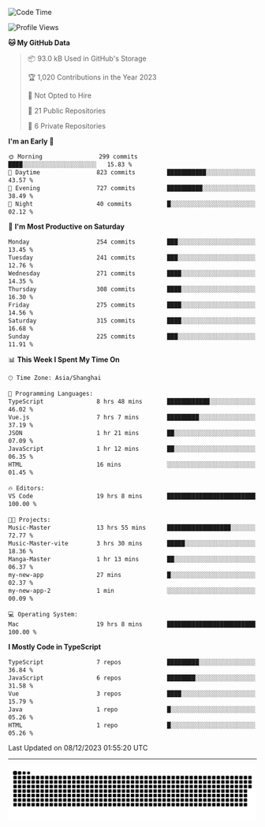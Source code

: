 <!--
<picture>
  <source
    srcset="https://github-readme-stats.vercel.app/api?username=kevinxft&show_icons=true&theme=dark"
    media="(prefers-color-scheme: dark)"
  />
  <source
    srcset="https://github-readme-stats.vercel.app/api?username=kevinxft&show_icons=true"
    media="(prefers-color-scheme: light), (prefers-color-scheme: no-preference)"
  />
  <img src="https://github-readme-stats.vercel.app/api?username=kevinxft&show_icons=true" />
</picture>
-->

<!--START_SECTION:waka-->
![Code Time](http://img.shields.io/badge/Code%20Time-1%2C367%20hrs%2028%20mins-blue)

![Profile Views](http://img.shields.io/badge/Profile%20Views-0-blue)

**🐱 My GitHub Data** 

> 📦 93.0 kB Used in GitHub's Storage 
 > 
> 🏆 1,020 Contributions in the Year 2023
 > 
> 🚫 Not Opted to Hire
 > 
> 📜 21 Public Repositories 
 > 
> 🔑 6 Private Repositories 
 > 
**I'm an Early 🐤** 

```text
🌞 Morning                299 commits         ████░░░░░░░░░░░░░░░░░░░░░   15.83 % 
🌆 Daytime                823 commits         ███████████░░░░░░░░░░░░░░   43.57 % 
🌃 Evening                727 commits         ██████████░░░░░░░░░░░░░░░   38.49 % 
🌙 Night                  40 commits          █░░░░░░░░░░░░░░░░░░░░░░░░   02.12 % 
```
📅 **I'm Most Productive on Saturday** 

```text
Monday                   254 commits         ███░░░░░░░░░░░░░░░░░░░░░░   13.45 % 
Tuesday                  241 commits         ███░░░░░░░░░░░░░░░░░░░░░░   12.76 % 
Wednesday                271 commits         ████░░░░░░░░░░░░░░░░░░░░░   14.35 % 
Thursday                 308 commits         ████░░░░░░░░░░░░░░░░░░░░░   16.30 % 
Friday                   275 commits         ████░░░░░░░░░░░░░░░░░░░░░   14.56 % 
Saturday                 315 commits         ████░░░░░░░░░░░░░░░░░░░░░   16.68 % 
Sunday                   225 commits         ███░░░░░░░░░░░░░░░░░░░░░░   11.91 % 
```


📊 **This Week I Spent My Time On** 

```text
🕑︎ Time Zone: Asia/Shanghai

💬 Programming Languages: 
TypeScript               8 hrs 48 mins       ████████████░░░░░░░░░░░░░   46.02 % 
Vue.js                   7 hrs 7 mins        █████████░░░░░░░░░░░░░░░░   37.19 % 
JSON                     1 hr 21 mins        ██░░░░░░░░░░░░░░░░░░░░░░░   07.09 % 
JavaScript               1 hr 12 mins        ██░░░░░░░░░░░░░░░░░░░░░░░   06.35 % 
HTML                     16 mins             ░░░░░░░░░░░░░░░░░░░░░░░░░   01.45 % 

🔥 Editors: 
VS Code                  19 hrs 8 mins       █████████████████████████   100.00 % 

🐱‍💻 Projects: 
Music-Master             13 hrs 55 mins      ██████████████████░░░░░░░   72.77 % 
Music-Master-vite        3 hrs 30 mins       █████░░░░░░░░░░░░░░░░░░░░   18.36 % 
Manga-Master             1 hr 13 mins        ██░░░░░░░░░░░░░░░░░░░░░░░   06.37 % 
my-new-app               27 mins             █░░░░░░░░░░░░░░░░░░░░░░░░   02.37 % 
my-new-app-2             1 min               ░░░░░░░░░░░░░░░░░░░░░░░░░   00.09 % 

💻 Operating System: 
Mac                      19 hrs 8 mins       █████████████████████████   100.00 % 
```

**I Mostly Code in TypeScript** 

```text
TypeScript               7 repos             █████████░░░░░░░░░░░░░░░░   36.84 % 
JavaScript               6 repos             ████████░░░░░░░░░░░░░░░░░   31.58 % 
Vue                      3 repos             ████░░░░░░░░░░░░░░░░░░░░░   15.79 % 
Java                     1 repo              █░░░░░░░░░░░░░░░░░░░░░░░░   05.26 % 
HTML                     1 repo              █░░░░░░░░░░░░░░░░░░░░░░░░   05.26 % 
```




 Last Updated on 08/12/2023 01:55:20 UTC
<!--END_SECTION:waka-->

---

<picture>
  <source media="(prefers-color-scheme: dark)" srcset="https://raw.githubusercontent.com/kevinxft/kevinxft/output/github-contribution-grid-snake-dark.svg">
  <source media="(prefers-color-scheme: light)" srcset="https://raw.githubusercontent.com/kevinxft/kevinxft/output/github-contribution-grid-snake.svg">
  <img alt="github contribution grid snake animation" src="https://raw.githubusercontent.com/kevinxft/kevinxft/output/github-contribution-grid-snake.svg">
</picture>